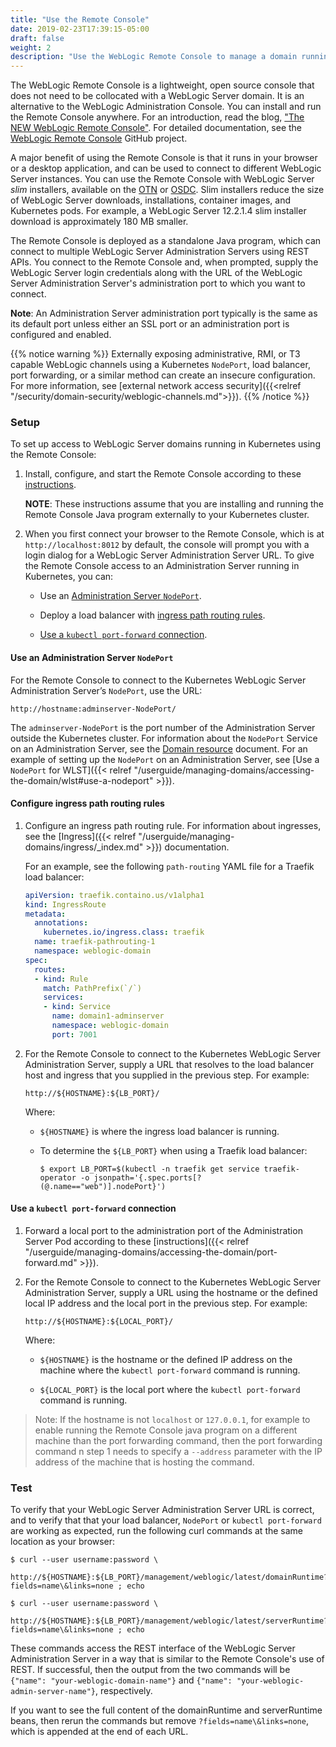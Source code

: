 ```yaml
---
title: "Use the Remote Console"
date: 2019-02-23T17:39:15-05:00
draft: false
weight: 2
description: "Use the WebLogic Remote Console to manage a domain running in Kubernetes."
---
```


The WebLogic Remote Console is a lightweight, open source console that does not need to be collocated with a WebLogic Server domain.
It is an alternative to the WebLogic Administration Console.
You can install and run the Remote Console anywhere. For an introduction, read the blog, ["The NEW WebLogic Remote Console"](https://blogs.oracle.com/weblogicserver/new-weblogic-server-remote-console).
For detailed documentation, see the [WebLogic Remote Console](https://github.com/oracle/weblogic-remote-console) GitHub project.

A major benefit of using the Remote Console is that it runs in your browser or a desktop application, and can be used to connect to different WebLogic Server instances.
You can use the Remote Console with WebLogic Server _slim_ installers, available on the [OTN](https://www.oracle.com/middleware/technologies/weblogic-server-installers-downloads.html)
or [OSDC](https://edelivery.oracle.com/osdc/faces/Home.jspx;jsessionid=LchBX6sgzwv5MwSaamMxrIIk-etWJLb0IyCet9mcnqAYnINXvWzi!-1201085350).
Slim installers reduce the size of WebLogic Server downloads, installations, container images, and Kubernetes pods.
For example, a WebLogic Server 12.2.1.4 slim installer download is approximately 180 MB smaller.

The Remote Console is deployed as a standalone Java program, which can connect to multiple WebLogic Server Administration Servers using REST APIs.
You connect to the Remote Console and, when prompted, supply the WebLogic Server login credentials
along with the URL of the WebLogic Server Administration Server's administration port to which you want to connect.

**Note**:  An Administration Server administration port typically is the same as its default port unless either an SSL port or an administration port is configured and enabled.

{{% notice warning %}}
Externally exposing administrative, RMI, or T3 capable WebLogic channels
using a Kubernetes `NodePort`, load balancer,
port forwarding, or a similar method can create an insecure configuration.
For more information, see [external network access security]({{<relref "/security/domain-security/weblogic-channels.md">}}).
{{% /notice %}}


### Setup

To set up access to WebLogic Server domains running in Kubernetes using the Remote Console:

1. Install, configure, and start the Remote Console according to these [instructions](https://github.com/oracle/weblogic-remote-console/blob/master/site/install_config.md).

   **NOTE**: These instructions assume that you are installing and running the Remote Console Java program externally to your Kubernetes cluster.

1. When you first connect your browser to the Remote Console, which is at `http://localhost:8012` by default, the console will prompt you with a login dialog for a WebLogic Server Administration Server URL. To give the Remote Console access to an Administration Server running in Kubernetes, you can:

   * Use an [Administration Server `NodePort`](#use-an-administration-server-nodeport).

   * Deploy a load balancer with [ingress path routing rules](#configure-ingress-path-routing-rules).

   * [Use a `kubectl port-forward` connection](#use-a-kubectl-port-forward-connection).


#### Use an Administration Server `NodePort`

For the Remote Console to connect to the Kubernetes WebLogic Server Administration Server’s `NodePort`, use the URL:

```
http://hostname:adminserver-NodePort/
```

The `adminserver-NodePort` is the port number of the Administration Server outside the Kubernetes cluster.
For information about the `NodePort` Service on an Administration Server, see the [Domain resource](https://github.com/oracle/weblogic-kubernetes-operator/blob/main/documentation/domains/Domain.md) document.
For an example of setting up the `NodePort` on an Administration Server,
see [Use a `NodePort` for WLST]({{< relref "/userguide/managing-domains/accessing-the-domain/wlst#use-a-nodeport" >}}).

#### Configure ingress path routing rules

1. Configure an ingress path routing rule. For information about ingresses, see the [Ingress]({{< relref "/userguide/managing-domains/ingress/_index.md" >}}) documentation.

   For an example, see the following `path-routing` YAML file for a Traefik load balancer:

   ```yaml
   apiVersion: traefik.containo.us/v1alpha1
   kind: IngressRoute
   metadata:
     annotations:
       kubernetes.io/ingress.class: traefik
     name: traefik-pathrouting-1
     namespace: weblogic-domain
   spec:
     routes:
     - kind: Rule
       match: PathPrefix(`/`)
       services:
       - kind: Service
         name: domain1-adminserver
         namespace: weblogic-domain
         port: 7001
   ```

1. For the Remote Console to connect to the Kubernetes WebLogic Server Administration Server, supply a URL that resolves to the load balancer host and ingress that you supplied in the previous step. For example:

   ```
   http://${HOSTNAME}:${LB_PORT}/
   ```
   Where:

     * `${HOSTNAME}` is where the ingress load balancer is running.

     * To determine the `${LB_PORT}` when using a Traefik load balancer:

        `$ export LB_PORT=$(kubectl -n traefik get service traefik-operator -o jsonpath='{.spec.ports[?(@.name=="web")].nodePort}')`

#### Use a `kubectl port-forward` connection

1. Forward a local port to the administration port of the Administration Server Pod according to these [instructions]({{< relref "/userguide/managing-domains/accessing-the-domain/port-forward.md" >}}).

2. For the Remote Console to connect to the Kubernetes WebLogic Server Administration Server, supply a URL using the hostname or the defined local IP address and the local port in the previous step. For example:

   ```
   http://${HOSTNAME}:${LOCAL_PORT}/
   ```
   Where:

     * `${HOSTNAME}` is the hostname or the defined IP address on the machine where the `kubectl port-forward` command is running.

     * `${LOCAL_PORT}` is the local port where the `kubectl port-forward` command is running.

> Note: If the hostname is not `localhost` or `127.0.0.1`, for example
to enable running the Remote Console java program
on a different machine than the port forwarding command,
then the port forwarding command n step 1 needs to specify a `--address` parameter
with the IP address of the machine that is hosting the command.

### Test

To verify that your WebLogic Server Administration Server URL is correct, and to verify that that your load balancer,
`NodePort` or `kubectl port-forward` are working as expected, run the following curl commands at the same location as your browser:


```
$ curl --user username:password \
     http://${HOSTNAME}:${LB_PORT}/management/weblogic/latest/domainRuntime?fields=name\&links=none ; echo

$ curl --user username:password \
     http://${HOSTNAME}:${LB_PORT}/management/weblogic/latest/serverRuntime?fields=name\&links=none ; echo
```

These commands access the REST interface of the WebLogic Server Administration Server in a way that is similar to the Remote Console's use of REST.
If successful, then the output from the two commands will be `{"name": "your-weblogic-domain-name"}` and `{"name": "your-weblogic-admin-server-name"}`, respectively.

If you want to see the full content of the domainRuntime and serverRuntime beans, then rerun the commands
but remove `?fields=name\&links=none`, which is appended at the end of each URL.
